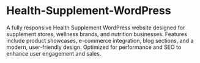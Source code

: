 # Health-Supplement-WordPress
A fully responsive Health Supplement WordPress website designed for supplement stores, wellness brands, and nutrition businesses. Features include product showcases, e-commerce integration, blog sections, and a modern, user-friendly design. Optimized for performance and SEO to enhance user engagement and sales.
